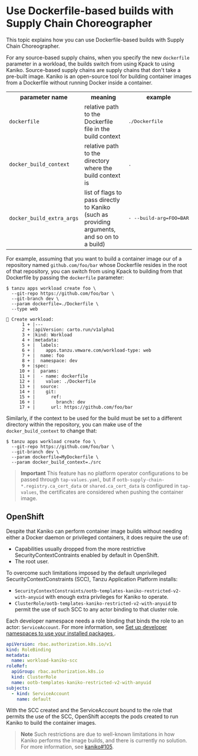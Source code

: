 # Use Dockerfile-based builds with Supply Chain Choreographer

This topic explains how you can use Dockerfile-based builds with Supply Chain Choreographer.

For any source-based supply chains, when you specify the new `dockerfile`
parameter in a workload, the builds switch from using Kpack to using Kaniko.
Source-based supply chains are supply chains that don't take a pre-built image.
Kaniko is an open-source tool for building container images from a Dockerfile
without running Docker inside a container.

<table>
  <tr>
    <th>parameter name</th>
    <th>meaning</th>
    <th>example</th>
  </tr>

  <tr>
    <td><code>dockerfile<code></td>
    <td>relative path to the Dockerfile file in the build context</td>
    <td><pre>./Dockerfile</pre></td>
  </tr>

  <tr>
    <td><code>docker_build_context<code></td>
    <td>relative path to the directory where the build context is</td>
    <td><pre>.</pre></td>
  </tr>

  <tr>
    <td><code>docker_build_extra_args<code></td>
    <td>
      list of flags to pass directly to Kaniko (such as providing arguments,
      and so on to a build)
    </td>
    <td><pre>- --build-arg=FOO=BAR</pre></td>
  </tr>
</table>


For example, assuming that you want to build a container image our of a
repository named `github.com/foo/bar` whose Dockerfile resides in the root of
that repository, you can switch from using Kpack to building from that
Dockerfile by passing the `dockerfile` parameter:

```console
$ tanzu apps workload create foo \
  --git-repo https://github.com/foo/bar \
  --git-branch dev \
  --param dockerfile=./Dockerfile \
  --type web

🔎 Create workload:
      1 + |---
      2 + |apiVersion: carto.run/v1alpha1
      3 + |kind: Workload
      4 + |metadata:
      5 + |  labels:
      6 + |    apps.tanzu.vmware.com/workload-type: web
      7 + |  name: foo
      8 + |  namespace: dev
      9 + |spec:
     10 + |  params:
     11 + |  - name: dockerfile
     12 + |    value: ./Dockerfile
     13 + |  source:
     14 + |    git:
     15 + |      ref:
     16 + |        branch: dev
     17 + |      url: https://github.com/foo/bar
```

Similarly, if the context to be used for the build must be set to a different
directory within the repository, you can make use of the `docker_build_context`
to change that:

```console
$ tanzu apps workload create foo \
  --git-repo https://github.com/foo/bar \
  --git-branch dev \
  --param dockerfile=MyDockerfile \
  --param docker_build_context=./src
```

> **Important** This feature has no platform operator configurations to be passed
> through `tap-values.yaml`, but if `ootb-supply-chain-*.registry.ca_cert_data` or
`shared.ca_cert_data` is configured in `tap-values`, the certificates
> are considered when pushing the container image.

## OpenShift

Despite that Kaniko can perform container image builds without
needing either a Docker daemon or privileged containers, it does
require the use of:

- Capabilities usually dropped from the more restrictive
  SecurityContextContraints enabled by default in OpenShift.
- The root user.

To overcome such limitations imposed by the default unprivileged
SecurityContextConstraints (SCC), Tanzu Application Platform installs:

- `SecurityContextConstraints/ootb-templates-kaniko-restricted-v2-with-anyuid` with enough extra privileges for
  Kaniko to operate.
- `ClusterRole/ootb-templates-kaniko-restricted-v2-with-anyuid` to permit the use of such SCC to any actor binding to
  that cluster role.

Each developer namespace needs a role binding that binds the role to an actor: `ServiceAccount`.
For more information, see [Set up developer namespaces to use your installed packages ](../install-online/set-up-namespaces.hbs.md).

```yaml
apiVersion: rbac.authorization.k8s.io/v1
kind: RoleBinding
metadata:
  name: workload-kaniko-scc
roleRef:
  apiGroup: rbac.authorization.k8s.io
  kind: ClusterRole
  name: ootb-templates-kaniko-restricted-v2-with-anyuid
subjects:
  - kind: ServiceAccount
    name: default
```

With the SCC created and the ServiceAccount bound to the role that permits the
use of the SCC, OpenShift accepts the pods created to run Kaniko to build
the container images.


> **Note** Such restrictions are due to well-known limitations in how Kaniko
> performs the image builds, and there is currently no solution. For more information, see [kaniko#105].

[kaniko#105]: https://github.com/GoogleContainerTools/kaniko/issues/105

[SecurityContextConstraint]: https://docs.openshift.com/container-platform/4.11/authentication/managing-security-context-constraints.html
